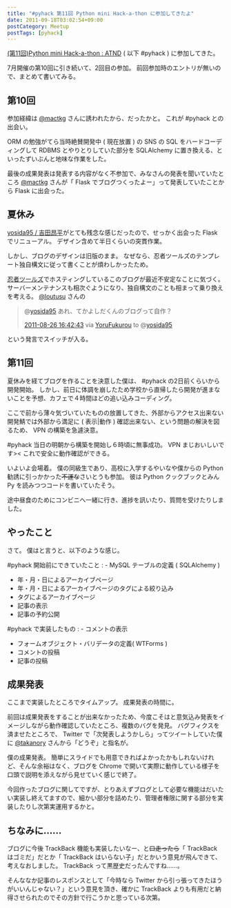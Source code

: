 ```yaml
---
title: "#pyhack 第11回 Python mini Hack-a-thon に参加してきたよ"
date: 2011-09-18T03:02:54+09:00
postCategory: Meetup
postTags: [pyhack]
---
```


[(第11回)Python mini Hack-a-thon : ATND](http://atnd.org/events/17896) ( 以下 #pyhack ) に参加してきた。

7月開催の第10回に引き続いて、2回目の参加。
前回参加時のエントリが無いので、まとめて書いてみる。

## 第10回

参加経緯は [@mactkg](http://twitter.com/mactkg) さんに誘われたから、だったかと。
これが #pyhack との出会い。

ORM の勉強がてら当時絶賛開発中 ( 現在放置 ) の SNS の SQL をハードコーディングして RDBMS とやりとりしていた部分を SQLAlchemy に置き換える、といったずいぶんと地味な作業をした。

最後の成果発表は発表する内容がなく不参加で、みなさんの発表を聞いていたところ [@mactkg](http://twitter.com/mactkg) さんが「 Flask でブログつくったよー」って発表していたことから Flask に出会った。

## 夏休み

[yosida95 / 吉田昂平](http://yosida95.com/)がとても残念な感じだったので、せっかく出会った Flask でリニューアル。
デザイン含めて半日くらいの突貫作業。

しかし、ブログのデザインは旧版のまま。
なぜなら、忍者ツールズのテンプレート独自構文に従って書くことが煩わしかったため。

[忍者ツールズ](http://wwwninja.co.jp)でホスティングしているこのブログが最近不安定なことに気づく。
サーバーメンテナンスも相次ぐようになり、独自構文のことも相まって乗り換えを考える。
[@loutusu](http://twitter.com/loutusu) さんの

> @[yosida95](http://twitter.com/yosida95) あれ、てかよしだくんのブログって自作？
>
> [2011-08-26 16:42:43](http://twitter.com/loutusu/status/106994972250750976) via [YoruFukurou](http://sites.google.com/site/yorufukurou/) to @[yosida95](http://twitter.com/yosida95/status/106994688640299008)

という発言でスイッチが入る。

## 第11回

夏休みを経てブログを作ることを決意した僕は、 #pyhack の2日前くらいから開発開始。
しかし、前日に体調を崩したため学校から直帰したら開発が進まないことを予想、カフェで４時間ほどの追い込みコーディング。

ここで前から薄々気づいていたものの放置してきた、外部からアクセス出来ない開発鯖では外部から満足に ( 表示|動作 ) 確認出来ない、という問題の解決を図るため、 VPN の構築を急遽決意。

#pyhack 当日の明朝から構築を開始し６時頃に無事成功。
VPN まじおいしいです>\<
これで安全に動作確認ができる。

いよいよ会場着。
僕の同級生であり、高校に入学するやいなや僕からの Python 勧誘に引っかかった~~不運な~~さいとうも参加。
彼は Python クックブックとみん Py を読みつつコードを書いていたそう。

途中昼食のためにコンビニへ一緒に行き、進捗を訊いたり、質問を受けたりしました。

## やったこと

さて。
僕はと言うと、以下のような感じ。

#pyhack 開始前にできていたこと
: - MySQL テーブルの定義 ( SQLAlchemy )
  - 年・月・日によるアーカイブページ
  - 年・月・日によるアーカイブページのタグによる絞り込み
  - タグによるアーカイブページ
  - 記事の表示
  - 記事の予約公開

#pyhack で実装したもの
: - コメントの表示
  - フォームオブジェクト・バリデータの定義( WTForms )
  - コメントの投稿
  - 記事の投稿

## 成果発表

ここまで実装したところでタイムアップ。
成果発表の時間に。

前回は成果発表をすることが出来なかったため、今度こそはと意気込み発表をイメージしながら動作確認していたところ、複数のバグを発見。
バグフィクスを済ませたところで、 Twitter で「次発表しようかしら」ってツイートしていた僕に [@takanory](http://twitter.com/takanory) さんから「どうぞ」と指名が。

僕の成果発表。
簡単にスライドでも用意できればよかったかもしれないけれど、そんな余裕はなく、ブログを Chrome で開いて実際に動作している様子を口頭で説明を添えながら見せていく感じで終了。

今回作ったブログに関してですが、とりあえずブログとして必要な機能はだいたい実装し終えてますので、細かい部分を詰めたり、管理者権限に関する部分を実装したりし次第実運用するかと。

## ちなみに……

ブログに今後 TrackBack 機能も実装したいなー、と~~口走ったら~~「 TrackBack はゴミだ」だとか「 TrackBack はいらない子」だとかいう意見が飛んできて、考えなおしました。
TrackBack って黒歴史だったんですね……。

そんななか記事のレスポンスとして「今時なら Twitter から引っ張ってきたほうがいいんじゃない？」という意見を頂き、確かに TrackBack よりも有用だと納得させられたのでその方針で行こうかと思っている次第。
